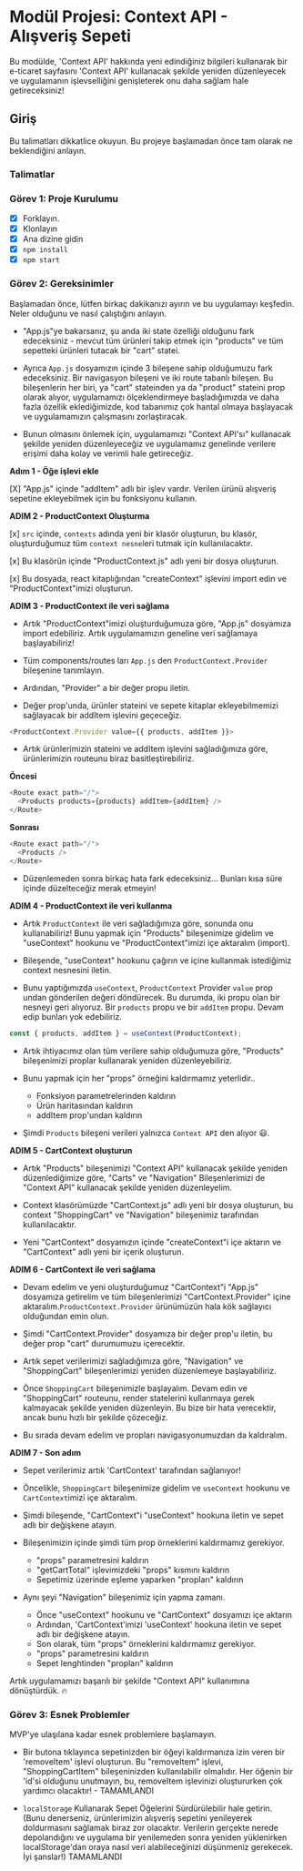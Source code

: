 # Modül Projesi: Context API - Alışveriş Sepeti

Bu modülde, 'Context API' hakkında yeni edindiğiniz bilgileri kullanarak bir e-ticaret sayfasını 'Context API' kullanacak şekilde yeniden düzenleyecek ve uygulamanın işlevselliğini genişleterek onu daha sağlam hale getireceksiniz!

## Giriş

Bu talimatları dikkatlice okuyun. Bu projeye başlamadan önce tam olarak ne beklendiğini anlayın.

### Talimatlar

### Görev 1: Proje Kurulumu

- [x] Forklayın.
- [x] Klonlayın
- [x] Ana dizine gidin
- [x] `npm install`
- [x] `npm start`

### Görev 2: Gereksinimler

Başlamadan önce, lütfen birkaç dakikanızı ayırın ve bu uygulamayı keşfedin. Neler olduğunu ve nasıl çalıştığını anlayın.

- "App.js"ye bakarsanız, şu anda iki state özelliği olduğunu fark edeceksiniz - mevcut tüm ürünleri takip etmek için "products" ve tüm sepetteki ürünleri tutacak bir "cart" statei.

- Ayrıca `App.js` dosyamızın içinde 3 bileşene sahip olduğumuzu fark edeceksiniz. Bir navigasyon bileşeni ve iki route tabanlı bileşen. Bu bileşenlerin her biri, ya "cart" stateinden ya da "product" stateini prop olarak alıyor, uygulamamızı ölçeklendirmeye başladığımızda ve daha fazla özellik eklediğimizde, kod tabanımız çok hantal olmaya başlayacak ve uygulamamızın çalışmasını zorlaştıracak.

- Bunun olmasını önlemek için, uygulamamızı "Context API'sı" kullanacak şekilde yeniden düzenleyeceğiz ve uygulamamız genelinde verilere erişimi daha kolay ve verimli hale getireceğiz.

**Adım 1 - Öğe işlevi ekle**

[X] "App.js" içinde "addItem" adlı bir işlev vardır. Verilen ürünü alışveriş sepetine ekleyebilmek için bu fonksiyonu kullanın.

**ADIM 2 - ProductContext Oluşturma**

[x] `src` içinde, `contexts` adında yeni bir klasör oluşturun, bu klasör, oluşturduğumuz tüm `context nesne`leri tutmak için kullanılacaktır.

[x] Bu klasörün içinde "ProductContext.js" adlı yeni bir dosya oluşturun.

[x] Bu dosyada, react kitaplığından "createContext" işlevini import edin ve "ProductContext"imizi oluşturun.

**ADIM 3 - ProductContext ile veri sağlama**

- Artık "ProductContext"imizi oluşturduğumuza göre, "App.js" dosyamıza import edebiliriz. Artık uygulamamızın geneline veri sağlamaya başlayabiliriz!

- Tüm components/routes ları `App.js` den `ProductContext.Provider` bileşenine tanımlayın.

- Ardından, "Provider" a bir değer propu iletin.

- Değer prop'unda, ürünler stateini ve sepete kitaplar ekleyebilmemizi sağlayacak bir addItem işlevini geçeceğiz.

```js
<ProductContext.Provider value={{ products, addItem }}>
```

- Artık ürünlerimizin stateini ve addItem işlevini sağladığımıza göre, ürünlerimizin routeunu biraz basitleştirebiliriz.

**Öncesi**

```js
<Route exact path="/">
  <Products products={products} addItem={addItem} />
</Route>
```

**Sonrası**

```js
<Route exact path="/">
  <Products />
</Route>
```

- Düzenlemeden sonra birkaç hata fark edeceksiniz... Bunları kısa süre içinde düzelteceğiz merak etmeyin!

**ADIM 4 - ProductContext ile veri kullanma**

- Artık `ProductContext` ile veri sağladığımıza göre, sonunda onu kullanabiliriz! Bunu yapmak için "Products" bileşenimize gidelim ve "useContext" hookunu ve "ProductContext"imizi içe aktaralım (import).

- Bileşende, "useContext" hookunu çağırın ve içine kullanmak istediğimiz context nesnesini iletin.

- Bunu yaptığımızda `useContext`, `ProductContext` Provider `value` prop undan gönderilen değeri döndürecek. Bu durumda, iki propu olan bir nesneyi geri alıyoruz. Bir `products` propu ve bir `addItem` propu. Devam edip bunları yok edebiliriz.

```js
const { products, addItem } = useContext(ProductContext);
```

- Artık ihtiyacımız olan tüm verilere sahip olduğumuza göre, "Products" bileşenimizi proplar kullanarak yeniden düzenleyebiliriz.

- Bunu yapmak için her "props" örneğini kaldırmamız yeterlidir..

  - Fonksiyon parametrelerinden kaldırın
  - Ürün haritasından kaldırın
  - addItem prop'undan kaldırın

- Şimdi `Products` bileşeni verileri yalnızca `Context API` den alıyor 😃.

**ADIM 5 - CartContext oluşturun**

- Artık "Products" bileşenimizi "Context API" kullanacak şekilde yeniden düzenlediğimize göre, "Carts" ve "Navigation" Bileşenlerimizi de "Context API" kullanacak şekilde yeniden düzenleyelim.

- Context klasörümüzde "CartContext.js" adlı yeni bir dosya oluşturun, bu context "ShoppingCart" ve "Navigation" bileşenimiz tarafından kullanılacaktır.

- Yeni "CartContext" dosyamızın içinde "createContext"i içe aktarın ve "CartContext" adlı yeni bir içerik oluşturun.

**ADIM 6 - CartContext ile veri sağlama**

- Devam edelim ve yeni oluşturduğumuz "CartContext"i "App.js" dosyamıza getirelim ve tüm bileşenlerimizi "CartContext.Provider" içine aktaralım.`ProductContext.Provider` ürünümüzün hala kök sağlayıcı olduğundan emin olun.

- Şimdi "CartContext.Provider" dosyamıza bir değer prop'u iletin, bu değer prop "cart" durumumuzu içerecektir.

- Artık sepet verilerimizi sağladığımıza göre, "Navigation" ve "ShoppingCart" bileşenlerimizi yeniden düzenlemeye başlayabiliriz.

- Önce `ShoppingCart` bileşenimizle başlayalım. Devam edin ve "ShoppingCart" routeunu, render statelerini kullanmaya gerek kalmayacak şekilde yeniden düzenleyin. Bu bize bir hata verecektir, ancak bunu hızlı bir şekilde çözeceğiz.

- Bu sırada devam edelim ve propları navigasyonumuzdan da kaldıralım.

**ADIM 7 - Son adım**

- Sepet verilerimiz artık 'CartContext' tarafından sağlanıyor!

- Öncelikle, `ShoppingCart` bileşenimize gidelim ve `useContext` hookunu ve `CartContext`imizi içe aktaralım.

- Şimdi bileşende, "CartContext"i "useContext" hookuna iletin ve sepet adlı bir değişkene atayın.

- Bileşenimizin içinde şimdi tüm prop örneklerini kaldırmamız gerekiyor.

  - "props" parametresini kaldırın
  - "getCartTotal" işlevimizdeki "props" kısmını kaldırın
  - Sepetimiz üzerinde eşleme yaparken "propları" kaldırın

- Aynı şeyi "Navigation" bileşenimiz için yapma zamanı.
  - Önce "useContext" hookunu ve "CartContext" dosyamızı içe aktarın
  - Ardından, 'CartContext'imizi 'useContext' hookuna iletin ve sepet adlı bir değişkene atayın.
  - Son olarak, tüm "props" örneklerini kaldırmamız gerekiyor.
  - "props" parametresini kaldırın
  - Sepet lenghtinden "propları" kaldırın

Artık uygulamamızı başarılı bir şekilde "Context API" kullanımına dönüştürdük. 🔥

### Görev 3: Esnek Problemler

MVP'ye ulaşılana kadar esnek problemlere başlamayın.

- Bir butona tıklayınca sepetinizden bir öğeyi kaldırmanıza izin veren bir 'removeItem' işlevi oluşturun. Bu "removeItem" işlevi, "ShoppingCartItem" bileşeninizden kullanılabilir olmalıdır.
  Her öğenin bir 'id'si olduğunu unutmayın, bu, removeItem işlevinizi oluştururken çok yardımcı olacaktır! - TAMAMLANDI

- `localStorage` Kullanarak Sepet Öğelerini Sürdürülebilir hale getirin. (Bunu denerseniz, ürünlerimizin alışveriş sepetini yenileyerek doldurmasını sağlamak biraz zor olacaktır. Verilerin gerçekte nerede depolandığını ve uygulama bir yenilemeden sonra yeniden yüklenirken localStorage'dan oraya nasıl veri alabileceğinizi düşünmeniz gerekecek. İyi şanslar!) TAMAMLANDI
